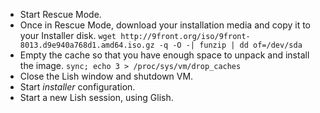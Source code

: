 *   Start Rescue Mode.
*   Once in Rescue Mode, download your installation media and copy it to your Installer disk.
    `wget http://9front.org/iso/9front-8013.d9e940a768d1.amd64.iso.gz -q -O -| funzip | dd of=/dev/sda`
*   Empty the cache so that you have enough space to unpack and install the image.
    `sync; echo 3 > /proc/sys/vm/drop_caches`
*   Close the Lish window and shutdown VM.
*   Start *installer* configuration.
*   Start a new Lish session, using Glish.

[^1]: https://www.linode.com/docs/guides/install-a-custom-distribution-on-a-linode
[^2]: http://9front.org/iso/
[^3]: http://fqa.9front.org/fqa4.html#4.3
